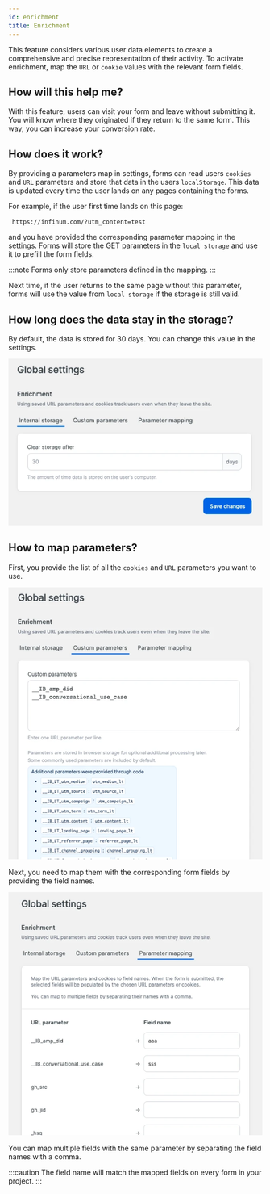```yaml
---
id: enrichment
title: Enrichment
---
```


This feature considers various user data elements to create a comprehensive and precise representation of their activity. To activate enrichment, map the `URL` or `cookie` values with the relevant form fields.

## How will this help me?

With this feature, users can visit your form and leave without submitting it. You will know where they originated if they return to the same form. This way, you can increase your conversion rate.

## How does it work?

By providing a parameters map in settings, forms can read users `cookies` and `URL` parameters and store that data in the users `localStorage`. This data is updated every time the user lands on any pages containing the forms. 

For example, if the user first time lands on this page:
```
 https://infinum.com/?utm_content=test
```

and you have provided the corresponding parameter mapping in the settings. Forms will store the GET parameters in the `local storage` and use it to prefill the form fields.

:::note
Forms only store parameters defined in the mapping.
:::

Next time, if the user returns to the same page without this parameter, forms will use the value from `local storage` if the storage is still valid.

## How long does the data stay in the storage?

By default, the data is stored for 30 days. You can change this value in the settings.

![Enrichment screen](/img/forms/enrichment.webp)

## How to map parameters?

First, you provide the list of all the `cookies` and `URL` parameters you want to use.

![Enrichment params screen](/img/forms/enrichment-params.webp)

Next, you need to map them with the corresponding form fields by providing the field names.

![Enrichment map screen](/img/forms/enrichment-map.webp)

You can map multiple fields with the same parameter by separating the field names with a comma.

:::caution
The field name will match the mapped fields on every form in your project.
:::
